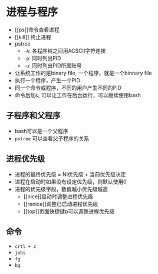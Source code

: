 # 进程与程序

- [[ps]]命令查看进程
- [[kill]] 终止进程
- pstree
  - `-A`: 各程序树之间用ACSCII字符连接
  - `-p`: 同时列出PID
  - `-u`: 同时列出PID所属账号
- 让系统工作的是binary file, 一个程序，就是一个binnary file
- 执行一个程序，产生一个PID
- 同一个命令或程序，不同的用户产生不同的PID
- 命令后加`&`, 可以让工作在后台运行，可以继续使用bash

## 子程序和父程序

- bash可以是一个父程序
- `pstree` 可以查看父子程序的关系

## 进程优先级

- 进程的最终优先级 = NI优先级 + 当前优先级决定
- 进程在启动时如果没有设定优先级，则默认使用0
- 进程的优先级字段，数值越小优先级越高
  - [[nice]]启动时调整进程优先级
  - [[renice]]调整已启动进程优先级
  - [[top]]页面快捷键p可以调整进程优先级

## 命令

- `crtl + z`
- `jobs`
- `fg`
- `bg`
